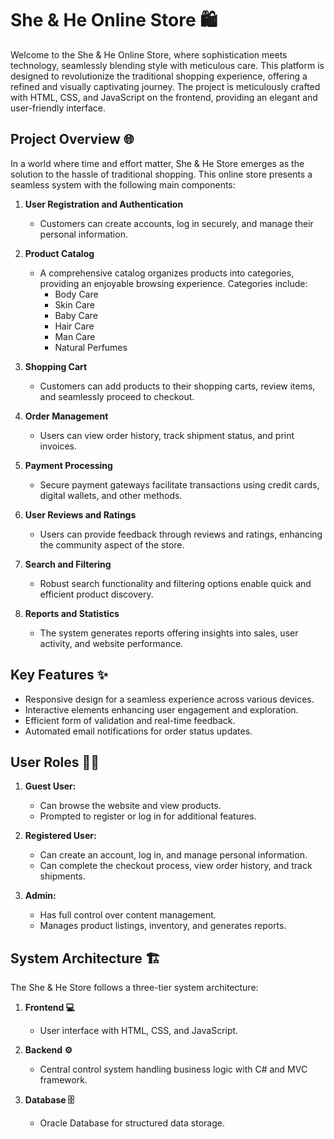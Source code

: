 # She & He Online Store 🛍️

Welcome to the She & He Online Store, where sophistication meets technology, seamlessly blending style with meticulous care. This platform is designed to revolutionize the traditional shopping experience, offering a refined and visually captivating journey. The project is meticulously crafted with HTML, CSS, and JavaScript on the frontend, providing an elegant and user-friendly interface.

## Project Overview 🌐

In a world where time and effort matter, She & He Store emerges as the solution to the hassle of traditional shopping. This online store presents a seamless system with the following main components:

1. **User Registration and Authentication**
   - Customers can create accounts, log in securely, and manage their personal information.

2. **Product Catalog**
   - A comprehensive catalog organizes products into categories, providing an enjoyable browsing experience. Categories include:
     - Body Care
     - Skin Care
     - Baby Care
     - Hair Care
     - Man Care
     - Natural Perfumes

3. **Shopping Cart**
   - Customers can add products to their shopping carts, review items, and seamlessly proceed to checkout.

4. **Order Management**
   - Users can view order history, track shipment status, and print invoices.

5. **Payment Processing**
   - Secure payment gateways facilitate transactions using credit cards, digital wallets, and other methods.

6. **User Reviews and Ratings**
   - Users can provide feedback through reviews and ratings, enhancing the community aspect of the store.

7. **Search and Filtering**
   - Robust search functionality and filtering options enable quick and efficient product discovery.

8. **Reports and Statistics**
   - The system generates reports offering insights into sales, user activity, and website performance.

## Key Features ✨

- Responsive design for a seamless experience across various devices.
- Interactive elements enhancing user engagement and exploration.
- Efficient form of validation and real-time feedback.
- Automated email notifications for order status updates.

## User Roles 🧑‍💼

1. **Guest User:**
   - Can browse the website and view products.
   - Prompted to register or log in for additional features.

2. **Registered User:**
   - Can create an account, log in, and manage personal information.
   - Can complete the checkout process, view order history, and track shipments.

3. **Admin:**
   - Has full control over content management.
   - Manages product listings, inventory, and generates reports.

## System Architecture 🏗️

The She & He Store follows a three-tier system architecture:

1. **Frontend 💻**
   - User interface with HTML, CSS, and JavaScript.

2. **Backend ⚙️**
   - Central control system handling business logic with C# and MVC framework.

3. **Database 🗄️**
   - Oracle Database for structured data storage.
